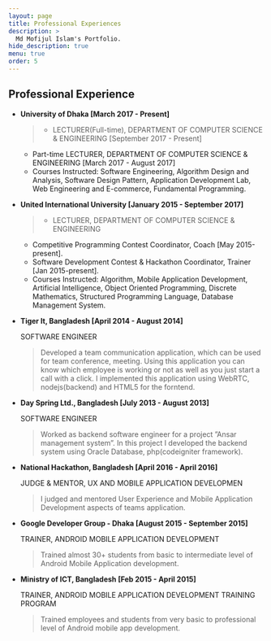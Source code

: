 ```yaml
---
layout: page
title: Professional Experiences
description: >
  Md Mofijul Islam's Portfolio.
hide_description: true
menu: true
order: 5
---
```


## Professional Experience
* **University of Dhaka  [March 2017 - Present]**

  >* LECTURER(Full-time), DEPARTMENT OF COMPUTER SCIENCE & ENGINEERING [September 2017 - Present]
  * Part-time LECTURER, DEPARTMENT OF COMPUTER SCIENCE & ENGINEERING [March 2017 - August 2017]
  * Courses Instructed: Software Engineering, Algorithm Design and Analysis, Software Design Pattern, Application Development Lab, Web Engineering and E-commerce, Fundamental Programming.

* **United International University  [January 2015 - September 2017]**

  >* LECTURER, DEPARTMENT OF COMPUTER SCIENCE & ENGINEERING
  * Competitive Programming Contest Coordinator, Coach [May 2015-present].
  * Software Development Contest & Hackathon Coordinator, Trainer [Jan 2015-present].
  * Courses Instructed: Algorithm, Mobile Application Development, Artificial Intelligence, Object Oriented Programming, Discrete Mathematics, Structured Programming Language, Database Management System.

* **Tiger It, Bangladesh  [April 2014 - August 2014]**

  SOFTWARE ENGINEER

  > Developed a team communication application, which can be used for team conference, meeting. Using this application you can know which employee is working or not as well as you just start a call with a click. I implemented this application using WebRTC, nodejs(backend) and HTML5 for the forntend.

* **Day Spring Ltd., Bangladesh  [July 2013 - August 2013]**

  SOFTWARE ENGINEER

  >Worked as backend software engineer for a project ”Ansar management system”. In this project I developed the backend system using Oracle Database, php(codeigniter framework).

* **National Hackathon, Bangladesh  [April 2016 - April 2016]**

  JUDGE & MENTOR, UX AND MOBILE APPLICATION DEVELOPMEN

  >I judged and mentored User Experience and Mobile Application Development aspects of teams application.

* **Google Developer Group - Dhaka  [August 2015 - September 2015]**

  TRAINER, ANDROID MOBILE APPLICATION DEVELOPMENT

  >Trained almost 30+ students from basic to intermediate level of Android Mobile Application development.

* **Ministry of ICT, Bangladesh  [Feb 2015 - April 2015]**

  TRAINER, ANDROID MOBILE APPLICATION DEVELOPMENT TRAINING PROGRAM

  >Trained employees and students from very basic to professional level of Android mobile app development.
